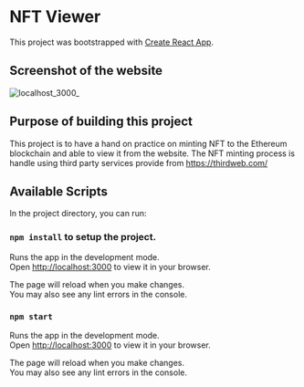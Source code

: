 # NFT Viewer

This project was bootstrapped with [Create React App](https://github.com/facebook/create-react-app).

## Screenshot of the website
![localhost_3000_](https://user-images.githubusercontent.com/33577934/154643566-79d69ac6-3f00-40e9-8a68-23b884dd45e7.png)

## Purpose of building this project
This project is to have a hand on practice on minting NFT to the Ethereum blockchain and able to view it from the website.
The NFT minting process is handle using third party services provide from https://thirdweb.com/

## Available Scripts

In the project directory, you can run:

### `npm install` to setup the project.

Runs the app in the development mode.\
Open [http://localhost:3000](http://localhost:3000) to view it in your browser.

The page will reload when you make changes.\
You may also see any lint errors in the console.

### `npm start`

Runs the app in the development mode.\
Open [http://localhost:3000](http://localhost:3000) to view it in your browser.

The page will reload when you make changes.\
You may also see any lint errors in the console.

